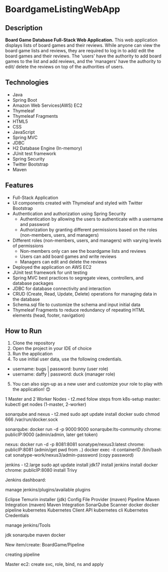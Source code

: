 # BoardgameListingWebApp

## Description

**Board Game Database Full-Stack Web Application.**
This web application displays lists of board games and their reviews. While anyone can view the board game lists and reviews, they are required to log in to add/ edit the board games and their reviews. The 'users' have the authority to add board games to the list and add reviews, and the 'managers' have the authority to edit/ delete the reviews on top of the authorities of users.  

## Technologies

- Java
- Spring Boot
- Amazon Web Services(AWS) EC2
- Thymeleaf
- Thymeleaf Fragments
- HTML5
- CSS
- JavaScript
- Spring MVC
- JDBC
- H2 Database Engine (In-memory)
- JUnit test framework
- Spring Security
- Twitter Bootstrap
- Maven

## Features

- Full-Stack Application
- UI components created with Thymeleaf and styled with Twitter Bootstrap
- Authentication and authorization using Spring Security
  - Authentication by allowing the users to authenticate with a username and password
  - Authorization by granting different permissions based on the roles (non-members, users, and managers)
- Different roles (non-members, users, and managers) with varying levels of permissions
  - Non-members only can see the boardgame lists and reviews
  - Users can add board games and write reviews
  - Managers can edit and delete the reviews
- Deployed the application on AWS EC2
- JUnit test framework for unit testing
- Spring MVC best practices to segregate views, controllers, and database packages
- JDBC for database connectivity and interaction
- CRUD (Create, Read, Update, Delete) operations for managing data in the database
- Schema.sql file to customize the schema and input initial data
- Thymeleaf Fragments to reduce redundancy of repeating HTML elements (head, footer, navigation)

## How to Run

1. Clone the repository
2. Open the project in your IDE of choice
3. Run the application
4. To use initial user data, use the following credentials.
  - username: bugs    |     password: bunny (user role)
  - username: daffy   |     password: duck  (manager role)
5. You can also sign-up as a new user and customize your role to play with the application! 😊

1 Master and 2 Worker Nodes - t2.med
folow steps from k8s-setup
master: kubectl get nodes (1-master, 2-worker)

sonarqube and nexus - t2.med
sudo apt update
install docker
sudo chmod 666 /var/run/docker.sock

sonarqube:
docker run -d -p 9000:9000 sonarqube:lts-community
chrome: publicIP:9000 (admin/admin, later get token)

nexus:
docker run -d -p 8081:8081 sonatype/nexus3:latest
chrome: publicIP:8081 (admin/get pwd from ..)
docker exec -it containerID /bin/bash
cat sonatype-work/nexus3/admin-password (copy password)

jenkins - t2.large
sudo apt update
install jdk17
install jenkins
install docker
chrome: publicIP:8080
install Trivy

Jenkins dashboard:

manage jenkins/plugins/available plugins

Eclipse Temurin installer (jdk)
Config File Provider (maven)
Pipeline Maven Integration (maven)
Maven Integration
SonarQube Scanner
docker
docker pipeline
kubernetes
Kubernetes Client API
kubernetes cli
Kubernetes Credentials

manage jenkins/Tools

jdk
sonarqube
maven
docker

New item/create: BoardGame/Pipeline

creating pipeline

Master ec2:
create svc, role, bind, ns and apply










